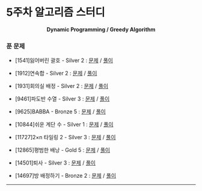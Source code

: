 # 5주차 알고리즘 스터디

<div align = center>
  <b>Dynamic Programming / Greedy Algorithm</b>
</div>

### 푼 문제

  - [1541]잃어버린 괄호 - Silver 2 : [문제](https://www.acmicpc.net/problem/1541) / [풀이](https://github.com/firemancha/Algorithm/tree/main/Baekjoon/Greedy/%5B1541%5D%EC%9E%83%EC%96%B4%EB%B2%84%EB%A6%B0%20%EA%B4%84%ED%98%B8)

  - [1912]연속합 - Silver 2 : [문제](https://www.acmicpc.net/problem/1912) / [풀이](https://github.com/firemancha/Algorithm/tree/main/Baekjoon/DynamicProgramming/%5B1912%5D%EC%97%B0%EC%86%8D%ED%95%A9)

  - [1931]회의실 배정 - Silver 2 : [문제](https://www.acmicpc.net/problem/1931) / [풀이](https://github.com/firemancha/Algorithm/tree/main/Baekjoon/Greedy/%5B1931%5D%ED%9A%8C%EC%9D%98%EC%8B%A4%20%EB%B0%B0%EC%A0%95)

  - [9461]파도반 수열 - Silver 3 : [문제](https://www.acmicpc.net/problem/9461) / [풀이](https://github.com/firemancha/Algorithm/tree/main/Baekjoon/DynamicProgramming/%5B9461%5D%ED%8C%8C%EB%8F%84%EB%B0%98%20%EC%88%98%EC%97%B4)

  - [9625]BABBA - Bronze 5 : [문제](https://www.acmicpc.net/problem/9625) / [풀이](https://github.com/firemancha/Algorithm/tree/main/Baekjoon/DynamicProgramming/%5B9625%5DBABBA)

  - [10844]쉬운 계단 수 - Silver 1 : [문제](https://www.acmicpc.net/problem/10844) / [풀이](https://github.com/firemancha/Algorithm/tree/main/Baekjoon/DynamicProgramming/%5B10844%5D%EC%89%AC%EC%9A%B4%20%EA%B3%84%EB%8B%A8%20%EC%88%98)

  - [11727]2×n 타일링 2 - Silver 3 : [문제](https://www.acmicpc.net/problem/11727) / [풀이](https://github.com/firemancha/Algorithm/tree/main/Baekjoon/DynamicProgramming/%5B11727%5D2%C3%97n%20%ED%83%80%EC%9D%BC%EB%A7%81%202)

  - [12865]평범한 배낭 - Gold 5 : [문제](https://www.acmicpc.net/problem/12865) / [풀이](https://github.com/firemancha/Algorithm/tree/main/Baekjoon/DynamicProgramming/%5B12865%5D%ED%8F%89%EB%B2%94%ED%95%9C%20%EB%B0%B0%EB%82%AD)

  - [14501]퇴사 - Silver 3 : [문제](https://www.acmicpc.net/problem/14501) / [풀이](https://github.com/firemancha/Algorithm/tree/main/Baekjoon/DynamicProgramming/%5B14501%5D%ED%87%B4%EC%82%AC)

  - [14697]방 배정하기 - Bronze 2 : [문제](https://www.acmicpc.net/problem/14697) / [풀이](https://github.com/firemancha/Algorithm/tree/main/Baekjoon/BruteForce/%5B14697%5D%EB%B0%A9%20%EB%B0%B0%EC%A0%95%ED%95%98%EA%B8%B0)

---